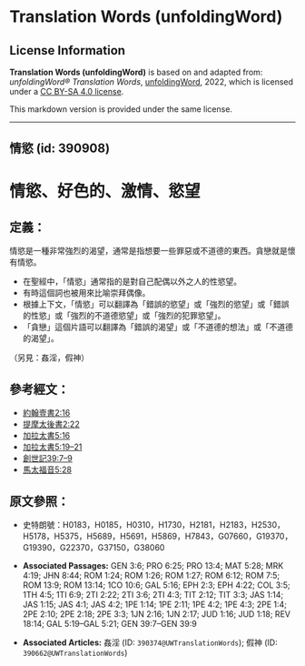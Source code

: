 # Translation Words (unfoldingWord)

## License Information

**Translation Words (unfoldingWord)** is based on and adapted from: _unfoldingWord® Translation Words_, [unfoldingWord](https://unfoldingword.org/utw), 2022, which is licensed under a [CC BY-SA 4.0 license](https://creativecommons.org/licenses/by-sa/4.0/legalcode.en).

This markdown version is provided under the same license.



--------------------------------

## 情慾 (id: 390908)

情慾、好色的、激情、慾望
============

定義：
---

情慾是一種非常強烈的渴望，通常是指想要一些罪惡或不道德的東西。貪戀就是懷有情慾。

* 在聖經中，「情慾」通常指的是對自己配偶以外之人的性慾望。
* 有時這個詞也被用來比喻崇拜偶像。
* 根據上下文，「情慾」可以翻譯為「錯誤的慾望」或「強烈的慾望」或「錯誤的性慾」或「強烈的不道德慾望」或「強烈的犯罪慾望」。
* 「貪戀」這個片語可以翻譯為「錯誤的渴望」或「不道德的想法」或「不道德的渴望」。

（另見：姦淫，假神）

參考經文：
-----

* [約翰壹書2:16](https://ref.ly/1John2:16)
* [提摩太後書2:22](https://ref.ly/2Tim2:22)
* [加拉太書5:16](https://ref.ly/Gal5:16)
* [加拉太書5:19–21](https://ref.ly/Gal5:19-Gal5:21)
* [創世記39:7–9](https://ref.ly/Gen39:7-Gen39:9)
* [馬太福音5:28](https://ref.ly/Matt5:28)

原文參照：
-----

* 史特朗號：H0183，H0185，H0310，H1730，H2181，H2183，H2530，H5178，H5375，H5689，H5691，H5869，H7843，G07660，G19370，G19390，G22370，G37150，G38060

* **Associated Passages:** GEN 3:6; PRO 6:25; PRO 13:4; MAT 5:28; MRK 4:19; JHN 8:44; ROM 1:24; ROM 1:26; ROM 1:27; ROM 6:12; ROM 7:5; ROM 13:9; ROM 13:14; 1CO 10:6; GAL 5:16; EPH 2:3; EPH 4:22; COL 3:5; 1TH 4:5; 1TI 6:9; 2TI 2:22; 2TI 3:6; 2TI 4:3; TIT 2:12; TIT 3:3; JAS 1:14; JAS 1:15; JAS 4:1; JAS 4:2; 1PE 1:14; 1PE 2:11; 1PE 4:2; 1PE 4:3; 2PE 1:4; 2PE 2:10; 2PE 2:18; 2PE 3:3; 1JN 2:16; 1JN 2:17; JUD 1:16; JUD 1:18; REV 18:14; GAL 5:19–GAL 5:21; GEN 39:7–GEN 39:9
* **Associated Articles:** 姦淫 (ID: `390374@UWTranslationWords`); 假神 (ID: `390662@UWTranslationWords`)

